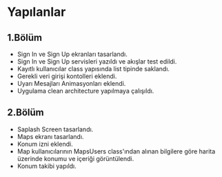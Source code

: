 # Yapılanlar 
## 1.Bölüm 
* Sign In ve Sign Up ekranları tasarlandı.
* Sign In ve Sign Up servisleri yazıldı ve akışlar test edildi.
* Kayıtlı kullanıcılar class yapısında list tipinde saklandı.
* Gerekli veri girişi kontolleri eklendi.
* Uyarı Mesajları Animasyonları eklendi.
* Uygulama clean architecture yapılmaya çalışıldı.
## 2.Bölüm
* Saplash Screen tasarlandı.
* Maps ekranı tasarlandı.
* Konum izni eklendi.
* Map kullanıcılarının MapsUsers class'ından alınan bilgilere göre harita üzerinde konumu ve içeriği görüntülendi.
* Konum takibi yapıldı.
